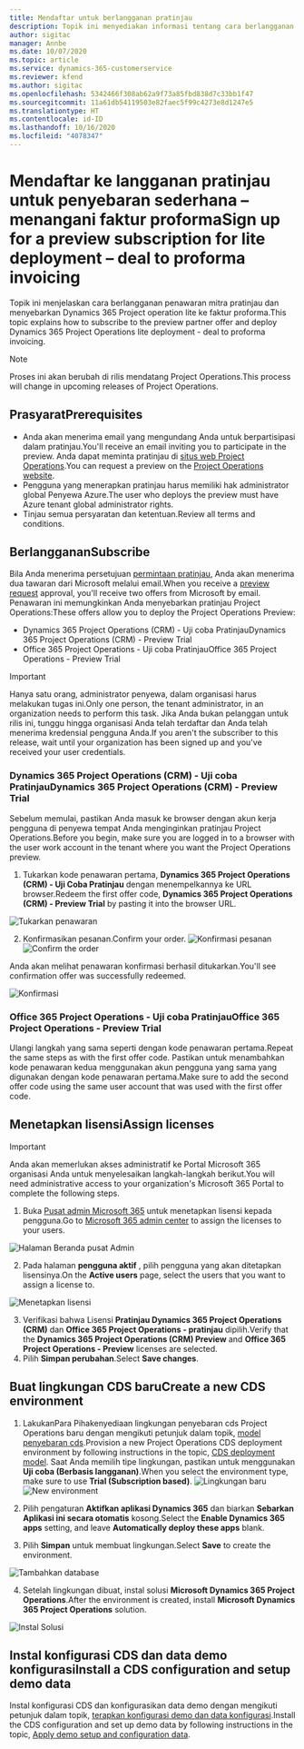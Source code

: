 ```yaml
---
title: Mendaftar untuk berlangganan pratinjau
description: Topik ini menyediakan informasi tentang cara berlangganan dan menyebarkan penawaran penyebaran Project operation lite ke faktur proforma.
author: sigitac
manager: Annbe
ms.date: 10/07/2020
ms.topic: article
ms.service: dynamics-365-customerservice
ms.reviewer: kfend
ms.author: sigitac
ms.openlocfilehash: 5342466f308ab62a9f73a85fbd838d7c33bb1f47
ms.sourcegitcommit: 11a61db54119503e82faec5f99c4273e8d1247e5
ms.translationtype: HT
ms.contentlocale: id-ID
ms.lasthandoff: 10/16/2020
ms.locfileid: "4078347"
---
```

# <a name="sign-up-for-a-preview-subscription-for-lite-deployment--deal-to-proforma-invoicing"></a><span data-ttu-id="a781c-103">Mendaftar ke langganan pratinjau untuk penyebaran sederhana – menangani faktur proforma</span><span class="sxs-lookup"><span data-stu-id="a781c-103">Sign up for a preview subscription for lite deployment – deal to proforma invoicing</span></span>

<span data-ttu-id="a781c-104">Topik ini menjelaskan cara berlangganan penawaran mitra pratinjau dan menyebarkan Dynamics 365 Project operation lite ke faktur proforma.</span><span class="sxs-lookup"><span data-stu-id="a781c-104">This topic explains how to subscribe to the preview partner offer and deploy Dynamics 365 Project Operations lite deployment - deal to proforma invoicing.</span></span>

> [!NOTE]
> <span data-ttu-id="a781c-105">Proses ini akan berubah di rilis mendatang Project Operations.</span><span class="sxs-lookup"><span data-stu-id="a781c-105">This process will change in upcoming releases of Project Operations.</span></span>

## <a name="prerequisites"></a><span data-ttu-id="a781c-106">Prasyarat</span><span class="sxs-lookup"><span data-stu-id="a781c-106">Prerequisites</span></span>

- <span data-ttu-id="a781c-107">Anda akan menerima email yang mengundang Anda untuk berpartisipasi dalam pratinjau.</span><span class="sxs-lookup"><span data-stu-id="a781c-107">You'll receive an email inviting you to participate in the preview.</span></span> <span data-ttu-id="a781c-108">Anda dapat meminta pratinjau di [situs web Project Operations](https://dynamics.microsoft.com/en-us/project-operations/overview/).</span><span class="sxs-lookup"><span data-stu-id="a781c-108">You can request a preview on the [Project Operations website](https://dynamics.microsoft.com/en-us/project-operations/overview/).</span></span>
- <span data-ttu-id="a781c-109">Pengguna yang menerapkan pratinjau harus memiliki hak administrator global Penyewa Azure.</span><span class="sxs-lookup"><span data-stu-id="a781c-109">The user who deploys the preview must have Azure tenant global administrator rights.</span></span>
- <span data-ttu-id="a781c-110">Tinjau semua persyaratan dan ketentuan.</span><span class="sxs-lookup"><span data-stu-id="a781c-110">Review all terms and conditions.</span></span>

## <a name="subscribe"></a><span data-ttu-id="a781c-111">Berlangganan</span><span class="sxs-lookup"><span data-stu-id="a781c-111">Subscribe</span></span>

<span data-ttu-id="a781c-112">Bila Anda menerima persetujuan [permintaan pratinjau](https://forms.office.com/FormsPro/Pages/ResponsePage.aspx?id=v4j5cvGGr0GRqy180BHbR56j8lZs0FdAvwT75_WNFyxUMkRDV1NYQU5TNjE2VjhKOVBUNVg2R0s1NC4u), Anda akan menerima dua tawaran dari Microsoft melalui email.</span><span class="sxs-lookup"><span data-stu-id="a781c-112">When you receive a [preview request](https://forms.office.com/FormsPro/Pages/ResponsePage.aspx?id=v4j5cvGGr0GRqy180BHbR56j8lZs0FdAvwT75_WNFyxUMkRDV1NYQU5TNjE2VjhKOVBUNVg2R0s1NC4u) approval, you'll receive two offers from Microsoft by email.</span></span> <span data-ttu-id="a781c-113">Penawaran ini memungkinkan Anda menyebarkan pratinjau Project Operations:</span><span class="sxs-lookup"><span data-stu-id="a781c-113">These offers allow you to deploy the Project Operations Preview:</span></span>

- <span data-ttu-id="a781c-114">Dynamics 365 Project Operations (CRM) - Uji coba Pratinjau</span><span class="sxs-lookup"><span data-stu-id="a781c-114">Dynamics 365 Project Operations (CRM) - Preview Trial</span></span>
- <span data-ttu-id="a781c-115">Office 365 Project Operations - Uji coba Pratinjau</span><span class="sxs-lookup"><span data-stu-id="a781c-115">Office 365 Project Operations - Preview Trial</span></span>

> [!IMPORTANT]
> <span data-ttu-id="a781c-116">Hanya satu orang, administrator penyewa, dalam organisasi harus melakukan tugas ini.</span><span class="sxs-lookup"><span data-stu-id="a781c-116">Only one person, the tenant administrator, in an organization needs to perform this task.</span></span> <span data-ttu-id="a781c-117">Jika Anda bukan pelanggan untuk rilis ini, tunggu hingga organisasi Anda telah terdaftar dan Anda telah menerima kredensial pengguna Anda.</span><span class="sxs-lookup"><span data-stu-id="a781c-117">If you aren't the subscriber to this release, wait until your organization has been signed up and you've received your user credentials.</span></span>

### <a name="dynamics-365-project-operations-crm---preview-trial"></a><span data-ttu-id="a781c-118">Dynamics 365 Project Operations (CRM) - Uji coba Pratinjau</span><span class="sxs-lookup"><span data-stu-id="a781c-118">Dynamics 365 Project Operations (CRM) - Preview Trial</span></span> 

<span data-ttu-id="a781c-119">Sebelum memulai, pastikan Anda masuk ke browser dengan akun kerja pengguna di penyewa tempat Anda menginginkan pratinjau Project Operations.</span><span class="sxs-lookup"><span data-stu-id="a781c-119">Before you begin, make sure you are logged in to a browser with the user work account in the tenant where you want the Project Operations preview.</span></span>

1. <span data-ttu-id="a781c-120">Tukarkan kode penawaran pertama, **Dynamics 365 Project Operations (CRM) - Uji Coba Pratinjau** dengan menempelkannya ke URL browser.</span><span class="sxs-lookup"><span data-stu-id="a781c-120">Redeem the first offer code, **Dynamics 365 Project Operations (CRM) - Preview Trial** by pasting it into the browser URL.</span></span>

![Tukarkan penawaran](./media/16RedeemFirstOfferNew.png)

2. <span data-ttu-id="a781c-122">Konfirmasikan pesanan.</span><span class="sxs-lookup"><span data-stu-id="a781c-122">Confirm your order.</span></span>
<span data-ttu-id="a781c-123">![Konfirmasi pesanan](./media/17ConfirmOrderNew.png)</span><span class="sxs-lookup"><span data-stu-id="a781c-123">![Confirm the order](./media/17ConfirmOrderNew.png)</span></span>

<span data-ttu-id="a781c-124">Anda akan melihat penawaran konfirmasi berhasil ditukarkan.</span><span class="sxs-lookup"><span data-stu-id="a781c-124">You'll see confirmation offer was successfully redeemed.</span></span>

![Konfirmasi](./media/18OrderConfirmationNew.png)

### <a name="office-365-project-operations---preview-trial"></a><span data-ttu-id="a781c-126">Office 365 Project Operations - Uji coba Pratinjau</span><span class="sxs-lookup"><span data-stu-id="a781c-126">Office 365 Project Operations - Preview Trial</span></span>

<span data-ttu-id="a781c-127">Ulangi langkah yang sama seperti dengan kode penawaran pertama.</span><span class="sxs-lookup"><span data-stu-id="a781c-127">Repeat the same steps as with the first offer code.</span></span> <span data-ttu-id="a781c-128">Pastikan untuk menambahkan kode penawaran kedua menggunakan akun pengguna yang sama yang digunakan dengan kode penawaran pertama.</span><span class="sxs-lookup"><span data-stu-id="a781c-128">Make sure to add the second offer code using the same user account that was used with the first offer code.</span></span>

## <a name="assign-licenses"></a><span data-ttu-id="a781c-129">Menetapkan lisensi</span><span class="sxs-lookup"><span data-stu-id="a781c-129">Assign licenses</span></span>

> [!IMPORTANT]
> <span data-ttu-id="a781c-130">Anda akan memerlukan akses administratif ke Portal Microsoft 365 organisasi Anda untuk menyelesaikan langkah-langkah berikut.</span><span class="sxs-lookup"><span data-stu-id="a781c-130">You will need administrative access to your organization's Microsoft 365 Portal to complete the following steps.</span></span>


1. <span data-ttu-id="a781c-131">Buka [Pusat admin Microsoft 365](https://portal.office.com/) untuk menetapkan lisensi kepada pengguna.</span><span class="sxs-lookup"><span data-stu-id="a781c-131">Go to [Microsoft 365 admin center](https://portal.office.com/) to assign the licenses to your users.</span></span>

![Halaman Beranda pusat Admin](./media/14AdminPortal.png)

2. <span data-ttu-id="a781c-133">Pada halaman **pengguna aktif** , pilih pengguna yang akan ditetapkan lisensinya.</span><span class="sxs-lookup"><span data-stu-id="a781c-133">On the **Active users** page, select the users that you want to assign a license to.</span></span>

![Menetapkan lisensi](./media/15AssignLicenses.png)

3. <span data-ttu-id="a781c-135">Verifikasi bahwa Lisensi **Pratinjau Dynamics 365 Project Operations (CRM)** dan **Office 365 Project Operations - pratinjau** dipilih.</span><span class="sxs-lookup"><span data-stu-id="a781c-135">Verify that the **Dynamics 365 Project Operations (CRM) Preview** and **Office 365 Project Operations - Preview** licenses are selected.</span></span> 
4. <span data-ttu-id="a781c-136">Pilih **Simpan perubahan**.</span><span class="sxs-lookup"><span data-stu-id="a781c-136">Select **Save changes**.</span></span>

## <a name="create-a-new-cds-environment"></a><span data-ttu-id="a781c-137">Buat lingkungan CDS baru</span><span class="sxs-lookup"><span data-stu-id="a781c-137">Create a new CDS environment</span></span>

1. <span data-ttu-id="a781c-138">LakukanPara Pihakenyediaan lingkungan penyebaran cds Project Operations baru dengan mengikuti petunjuk dalam topik, [model penyebaran cds](lite-deployment.md).</span><span class="sxs-lookup"><span data-stu-id="a781c-138">Provision a new Project Operations CDS deployment environment by following instructions in the topic, [CDS deployment model](lite-deployment.md).</span></span> <span data-ttu-id="a781c-139">Saat Anda memilih tipe lingkungan, pastikan untuk menggunakan **Uji coba (Berbasis langganan)**.</span><span class="sxs-lookup"><span data-stu-id="a781c-139">When you select the environment type, make sure to use **Trial (Subscription based)**.</span></span>
<span data-ttu-id="a781c-140">![Lingkungan baru](./media/19CreateEnvironment.png)</span><span class="sxs-lookup"><span data-stu-id="a781c-140">![New environment](./media/19CreateEnvironment.png)</span></span>

2. <span data-ttu-id="a781c-141">Pilih pengaturan **Aktifkan aplikasi Dynamics 365** dan biarkan **Sebarkan Aplikasi ini secara otomatis** kosong.</span><span class="sxs-lookup"><span data-stu-id="a781c-141">Select the **Enable Dynamics 365 apps** setting, and leave **Automatically deploy these apps** blank.</span></span>  
3. <span data-ttu-id="a781c-142">Pilih **Simpan** untuk membuat lingkungan.</span><span class="sxs-lookup"><span data-stu-id="a781c-142">Select **Save** to create the environment.</span></span>

![Tambahkan database](./media/20CreateEnvironment1.png)

4. <span data-ttu-id="a781c-144">Setelah lingkungan dibuat, instal solusi **Microsoft Dynamics 365 Project Operations**.</span><span class="sxs-lookup"><span data-stu-id="a781c-144">After the environment is created, install **Microsoft Dynamics 365 Project Operations** solution.</span></span> 

![Instal Solusi](./media/21InstallSolution.png)

## <a name="install-a-cds-configuration-and-setup-demo-data"></a><span data-ttu-id="a781c-146">Instal konfigurasi CDS dan data demo konfigurasi</span><span class="sxs-lookup"><span data-stu-id="a781c-146">Install a CDS configuration and setup demo data</span></span>

<span data-ttu-id="a781c-147">Instal konfigurasi CDS dan konfigurasikan data demo dengan mengikuti petunjuk dalam topik, [terapkan konfigurasi demo dan data konfigurasi](lite-apply-demo-setup-config-data.md).</span><span class="sxs-lookup"><span data-stu-id="a781c-147">Install the CDS configuration and set up demo data by following instructions in the topic, [Apply demo setup and configuration data](lite-apply-demo-setup-config-data.md).</span></span>
